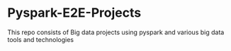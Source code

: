 # Pyspark-E2E-Projects
This repo consists of Big data projects using pyspark and various big data tools and technologies
